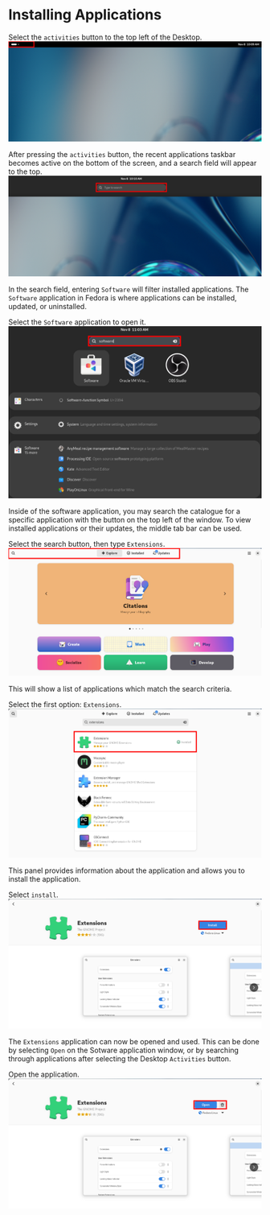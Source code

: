 # Installing Applications

Select the `activities` button to the top left of the Desktop.
![Activities Button](img/1.png)

After pressing the `activities` button, the recent applications taskbar becomes active on the bottom of the screen, and a search field will appear to the top.
![Desktop Activities](img/2.png) 

In the search field, entering `Software` will filter installed applications. 
The `Software` application in Fedora is where applications can be installed, updated, or uninstalled. 

Select the `Software` application to open it.
![Desktop Search](img/3.png) 

Inside of the software application, you may search the catalogue for a specific application with the button on the top left of the window. 
To view installed applications or their updates, the middle tab bar can be used. 

Select the search button, then type `Extensions`.
![Software Options](img/4.png) 

This will show a list of applications which match the search criteria. 

Select the first option: `Extensions`.
![Find Extensions](img/5.png) 

This panel provides information about the application and allows you to install the application. 

Select `install`.
![Install Extensions](img/6.png) 

The `Extensions` application can now be opened and used. 
This can be done by selecting `Open` on the Sotware application window, or by searching through applications after selecting the Desktop `Activities` button.

Open the application.
![Open Extensions](img/7.png) 